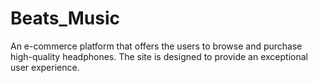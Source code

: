 # Beats_Music
An e-commerce platform that offers the users to browse and purchase high-quality headphones. The site is designed to provide an exceptional user experience.
